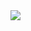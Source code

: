 <!--타이틀 부분-->
  <img src="https://capsule-render.vercel.app/api?type=waving&color=gradient&height=300&section=header&text=Hello%20World%20I%27m%20Hyogyeong&fontSize=40&animation=scaleIn&fontColor=ffffff" />
